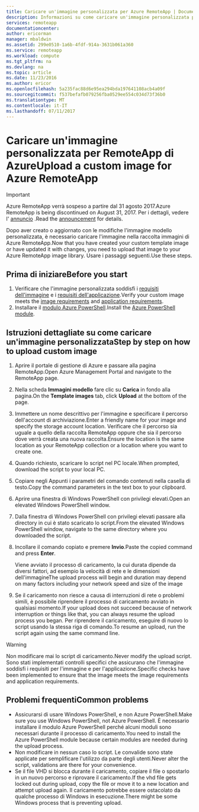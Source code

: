 ```yaml
---
title: Caricare un'immagine personalizzata per Azure RemoteApp | Documentazione Microsoft
description: Informazioni su come caricare un'immagine personalizzata per RemoteApp di Azure
services: remoteapp
documentationcenter: 
author: ericorman
manager: mbaldwin
ms.assetid: 299e0510-1a6b-4fdf-914a-3631b061a360
ms.service: remoteapp
ms.workload: compute
ms.tgt_pltfrm: na
ms.devlang: na
ms.topic: article
ms.date: 11/23/2016
ms.author: ericor
ms.openlocfilehash: 5a235fac88d6e95ea294bda197641108acb4a09f
ms.sourcegitcommit: f537befafb079256fba0529ee554c034d73f36b0
ms.translationtype: MT
ms.contentlocale: it-IT
ms.lasthandoff: 07/11/2017
---
```

# <a name="upload-a-custom-image-for-azure-remoteapp"></a><span data-ttu-id="80f42-103">Caricare un'immagine personalizzata per RemoteApp di Azure</span><span class="sxs-lookup"><span data-stu-id="80f42-103">Upload a custom image for Azure RemoteApp</span></span>
> [!IMPORTANT]
> <span data-ttu-id="80f42-104">Azure RemoteApp verrà sospeso a partire dal 31 agosto 2017.</span><span class="sxs-lookup"><span data-stu-id="80f42-104">Azure RemoteApp is being discontinued on August 31, 2017.</span></span> <span data-ttu-id="80f42-105">Per i dettagli, vedere l' [annuncio](https://go.microsoft.com/fwlink/?linkid=821148) .</span><span class="sxs-lookup"><span data-stu-id="80f42-105">Read the [announcement](https://go.microsoft.com/fwlink/?linkid=821148) for details.</span></span>
> 
> 

<span data-ttu-id="80f42-106">Dopo aver creato o aggiornato con le modifiche l'immagine modello personalizzata, è necessario caricare l'immagine nella raccolta immagini di Azure RemoteApp.</span><span class="sxs-lookup"><span data-stu-id="80f42-106">Now that you have created your custom template image or have updated it with changes, you need to upload that image to your Azure RemoteApp image library.</span></span> <span data-ttu-id="80f42-107">Usare i passaggi seguenti.</span><span class="sxs-lookup"><span data-stu-id="80f42-107">Use these steps.</span></span>

## <a name="before-you-start"></a><span data-ttu-id="80f42-108">Prima di iniziare</span><span class="sxs-lookup"><span data-stu-id="80f42-108">Before you start</span></span>
1. <span data-ttu-id="80f42-109">Verificare che l'immagine personalizzata soddisfi i [requisiti dell'immagine](remoteapp-imagereqs.md) e i [requisiti dell'applicazione](remoteapp-appreqs.md).</span><span class="sxs-lookup"><span data-stu-id="80f42-109">Verify your custom image meets the [image requirements](remoteapp-imagereqs.md) and [application requirements](remoteapp-appreqs.md).</span></span>
2. <span data-ttu-id="80f42-110">Installare il [modulo Azure PowerShell](/powershell/azure/overview).</span><span class="sxs-lookup"><span data-stu-id="80f42-110">Install the [Azure PowerShell module](/powershell/azure/overview).</span></span>

## <a name="step-by-step-on-how-to-upload-custom-image"></a><span data-ttu-id="80f42-111">Istruzioni dettagliate su come caricare un'immagine personalizzata</span><span class="sxs-lookup"><span data-stu-id="80f42-111">Step by step on how to upload custom image</span></span>
1. <span data-ttu-id="80f42-112">Aprire il portale di gestione di Azure e passare alla pagina RemoteApp.</span><span class="sxs-lookup"><span data-stu-id="80f42-112">Open Azure Management Portal and navigate to the RemoteApp page.</span></span>
2. <span data-ttu-id="80f42-113">Nella scheda **Immagini modello** fare clic su **Carica** in fondo alla pagina.</span><span class="sxs-lookup"><span data-stu-id="80f42-113">On the **Template images** tab, click **Upload** at the bottom of the page.</span></span>
3. <span data-ttu-id="80f42-114">Immettere un nome descrittivo per l'immagine e specificare il percorso dell'account di archiviazione.</span><span class="sxs-lookup"><span data-stu-id="80f42-114">Enter a friendly name for your image and specify the storage account location.</span></span> <span data-ttu-id="80f42-115">Verificare che il percorso sia uguale a quello della raccolta RemoteApp oppure che sia il percorso dove verrà creata una nuova raccolta.</span><span class="sxs-lookup"><span data-stu-id="80f42-115">Ensure the location is the same location as your RemoteApp collection or a location where you want to create one.</span></span>
4. <span data-ttu-id="80f42-116">Quando richiesto, scaricare lo script nel PC locale.</span><span class="sxs-lookup"><span data-stu-id="80f42-116">When prompted, download the script to your local PC.</span></span>
5. <span data-ttu-id="80f42-117">Copiare negli Appunti i parametri del comando contenuti nella casella di testo.</span><span class="sxs-lookup"><span data-stu-id="80f42-117">Copy the command parameters in the text box to your clipboard.</span></span>
6. <span data-ttu-id="80f42-118">Aprire una finestra di Windows PowerShell con privilegi elevati.</span><span class="sxs-lookup"><span data-stu-id="80f42-118">Open an elevated Windows PowerShell window.</span></span>
7. <span data-ttu-id="80f42-119">Dalla finestra di Windows PowerShell con privilegi elevati passare alla directory in cui è stato scaricato lo script.</span><span class="sxs-lookup"><span data-stu-id="80f42-119">From the elevated Windows PowerShell window, navigate to the same directory where you downloaded the script.</span></span>
8. <span data-ttu-id="80f42-120">Incollare il comando copiato e premere **Invio**.</span><span class="sxs-lookup"><span data-stu-id="80f42-120">Paste the copied command and press **Enter**.</span></span>
   
   <span data-ttu-id="80f42-121">Viene avviato il processo di caricamento, la cui durata dipende da diversi fattori, ad esempio la velocità di rete e le dimensioni dell'immagine</span><span class="sxs-lookup"><span data-stu-id="80f42-121">The upload process will begin and duration may depend on many factors including your network speed and size of the image</span></span>
9. <span data-ttu-id="80f42-122">Se il caricamento non riesce a causa di interruzioni di rete o problemi simili, è possibile riprendere il processo di caricamento avviato in qualsiasi momento.</span><span class="sxs-lookup"><span data-stu-id="80f42-122">If your upload does not succeed because of network interruption or things like that, you can always resume the upload process you began.</span></span> <span data-ttu-id="80f42-123">Per riprendere il caricamento, eseguire di nuovo lo script usando la stessa riga di comando.</span><span class="sxs-lookup"><span data-stu-id="80f42-123">To resume an upload, run the script again using the same command line.</span></span>

> [!WARNING]
> <span data-ttu-id="80f42-124">Non modificare mai lo script di caricamento.</span><span class="sxs-lookup"><span data-stu-id="80f42-124">Never modify the upload script.</span></span> <span data-ttu-id="80f42-125">Sono stati implementati controlli specifici che assicurano che l'immagine soddisfi i requisiti per l'immagine e per l'applicazione.</span><span class="sxs-lookup"><span data-stu-id="80f42-125">Specific checks have been implemented to ensure that the image meets the image requirements and application requirements.</span></span>
> 
> 

## <a name="common-problems"></a><span data-ttu-id="80f42-126">Problemi frequenti</span><span class="sxs-lookup"><span data-stu-id="80f42-126">Common problems</span></span>
* <span data-ttu-id="80f42-127">Assicurarsi di usare Windows PowerShell, e non Azure PowerShell.</span><span class="sxs-lookup"><span data-stu-id="80f42-127">Make sure you use Windows PowerShell, not Azure PowerShell.</span></span> <span data-ttu-id="80f42-128">È necessario installare il modulo Azure PowerShell perché alcuni moduli sono necessari durante il processo di caricamento.</span><span class="sxs-lookup"><span data-stu-id="80f42-128">You need to install the Azure PowerShell module because certain modules are needed during the upload process.</span></span>
* <span data-ttu-id="80f42-129">Non modificare in nessun caso lo script. Le convalide sono state applicate per semplificare l'utilizzo da parte degli utenti.</span><span class="sxs-lookup"><span data-stu-id="80f42-129">Never alter the script, validations are there for your convenience.</span></span>
* <span data-ttu-id="80f42-130">Se il file VHD si blocca durante il caricamento, copiare il file o spostarlo in un nuovo percorso e riprovare il caricamento.</span><span class="sxs-lookup"><span data-stu-id="80f42-130">If the vhd file gets locked out during upload, copy the file or move it to a new location and attempt upload again.</span></span> <span data-ttu-id="80f42-131">Il caricamento potrebbe essere ostacolato da qualche processo di Windows in esecuzione.</span><span class="sxs-lookup"><span data-stu-id="80f42-131">There might be some Windows process that is preventing upload.</span></span>  

